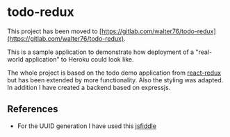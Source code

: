 # todo-redux

This project has been moved to [https://gitlab.com/walter76/todo-redux](https://gitlab.com/walter76/todo-redux).

This is a sample application to demonstrate how deployment of a
"real-world application" to Heroku could look like.

The whole project is based on the todo demo application from
[react-redux](https://redux.js.org/docs/basics/ExampleTodoList.html) but has
been extended by more functionality. Also the styling was adapted. In addition
I have created a backend based on expressjs.

## References

* For the UUID generation I have used this [jsfiddle](https://jsfiddle.net/briguy37/2MVFd/)
